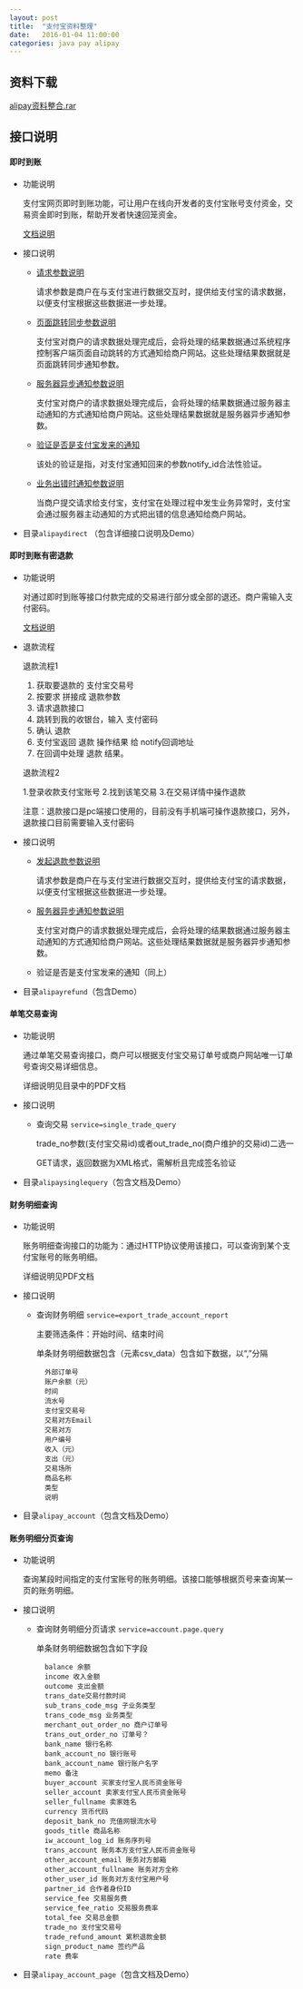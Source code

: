 ```yaml
---
layout: post
title:  "支付宝资料整理"
date:   2016-01-04 11:00:00
categories: java pay alipay
---
```


## 资料下载

[alipay资料整合.rar](http://pan.baidu.com/s/1nu3ggzR)

## 接口说明

#### 即时到账

- 功能说明

    支付宝网页即时到账功能，可让用户在线向开发者的支付宝账号支付资金，交易资金即时到账，帮助开发者快速回笼资金。
    
    [文档说明](http://doc.open.alipay.com/doc2/detail?treeId=62&articleId=103566&docType=1)

- 接口说明
    
    - [请求参数说明](http://doc.open.alipay.com/doc2/detail?spm=0.0.0.0.zZ73CH&treeId=62&articleId=103740&docType=1)

        请求参数是商户在与支付宝进行数据交互时，提供给支付宝的请求数据，以便支付宝根据这些数据进一步处理。

    - [页面跳转同步参数说明](http://doc.open.alipay.com/doc2/detail?spm=0.0.0.0.sYLvnn&treeId=62&articleId=103742&docType=1)

        支付宝对商户的请求数据处理完成后，会将处理的结果数据通过系统程序控制客户端页面自动跳转的方式通知给商户网站。这些处理结果数据就是页面跳转同步通知参数。

    - [服务器异步通知参数说明](http://doc.open.alipay.com/doc2/detail?spm=0.0.0.0.X1KA9v&treeId=62&articleId=103743&docType=1)
    
        支付宝对商户的请求数据处理完成后，会将处理的结果数据通过服务器主动通知的方式通知给商户网站。这些处理结果数据就是服务器异步通知参数。

    - [验证是否是支付宝发来的通知](http://doc.open.alipay.com/doc2/detail?treeId=58&articleId=103597&docType=1)

        该处的验证是指，对支付宝通知回来的参数notify_id合法性验证。

    - [业务出错时通知参数说明](http://doc.open.alipay.com/doc2/detail?spm=0.0.0.0.WhkABM&treeId=62&articleId=103744&docType=1)

        当商户提交请求给支付宝，支付宝在处理过程中发生业务异常时，支付宝会通过服务器主动通知的方式把出错的信息通知给商户网站。

- 目录`alipaydirect` （包含详细接口说明及Demo）


#### 即时到账有密退款

- 功能说明

    对通过即时到账等接口付款完成的交易进行部分或全部的退还。商户需输入支付密码。

    [文档说明](http://doc.open.alipay.com/doc2/detail?treeId=66&articleId=103571&docType=1)

- 退款流程

    退款流程1

    1. 获取要退款的 支付宝交易号
    2. 按要求 拼接成 退款参数
    3. 请求退款接口
    4. 跳转到我的收银台，输入 支付密码
    5. 确认 退款
    6. 支付宝返回 退款 操作结果 给 notify回调地址
    7. 在回调中处理 退款 结果。
    
    退款流程2

    1.登录收款支付宝账号
    2.找到该笔交易
    3.在交易详情中操作退款

    注意：退款接口是pc端接口使用的，目前没有手机端可操作退款接口，另外，退款接口目前需要输入支付密码

- 接口说明

    - [发起退款参数说明](http://doc.open.alipay.com/doc2/detail?spm=0.0.0.0.7HHXEE&treeId=66&articleId=103600&docType=1)
    
        请求参数是商户在与支付宝进行数据交互时，提供给支付宝的请求数据，以便支付宝根据这些数据进一步处理。

    - [服务器异步通知参数说明](http://doc.open.alipay.com/doc2/detail?spm=0.0.0.0.mu3kw1&treeId=66&articleId=103601&docType=1)

        支付宝对商户的请求数据处理完成后，会将处理的结果数据通过服务器主动通知的方式通知给商户网站。这些处理结果数据就是服务器异步通知参数。

    - 验证是否是支付宝发来的通知（同上）
    

- 目录`alipayrefund`（包含Demo）


#### 单笔交易查询

- 功能说明

    通过单笔交易查询接口，商户可以根据支付宝交易订单号或商户网站唯一订单号查询交易详细信息。

    详细说明见目录中的PDF文档

- 接口说明

    - 查询交易 `service=single_trade_query`

        trade_no参数(支付宝交易id)或者out_trade_no(商户维护的交易id)二选一
    
        GET请求，返回数据为XML格式，需解析且完成签名验证

- 目录`alipaysinglequery`（包含文档及Demo）


#### 财务明细查询

- 功能说明

    账务明细查询接口的功能为：通过HTTP协议使用该接口，可以查询到某个支付宝账号的账务明细。

    详细说明见PDF文档

- 接口说明

    - 查询财务明细 `service=export_trade_account_report`

        主要筛选条件：开始时间、结束时间 

        单条财务明细数据包含（元素csv_data）包含如下数据，以“,”分隔

            外部订单号
            账户余额（元）
            时间
            流水号
            支付宝交易号
            交易对方Email
            交易对方
            用户编号
            收入（元）
            支出（元）
            交易场所
            商品名称
            类型
            说明

- 目录`alipay_account`（包含文档及Demo）

#### 账务明细分页查询

- 功能说明
    
    查询某段时间指定的支付宝账号的账务明细。该接口能够根据页号来查询某一页的账务明细。

- 接口说明

    - 查询财务明细分页请求 `service=account.page.query`

        单条财务明细数据包含如下字段

            balance 余额
            income 收入金额
            outcome 支出金额
            trans_date交易付款时间
            sub_trans_code_msg 子业务类型
            trans_code_msg 业务类型
            merchant_out_order_no 商户订单号
            trans_out_order_no 订单号？
            bank_name 银行名称
            bank_account_no 银行账号
            bank_account_name 银行账户名字
            memo 备注
            buyer_account 买家支付宝人民币资金账号
            seller_account 卖家支付宝人民币资金账号
            seller_fullname 卖家姓名
            currency 货币代码
            deposit_bank_no 充值网银流水号
            goods_title 商品名称
            iw_account_log_id 账务序列号
            trans_account 账务本方支付宝人民币资金账号
            other_account_email 账务对方邮箱
            other_account_fullname 账务对方全称
            other_user_id 账务对方支付宝用户号
            partner_id 合作者身份ID
            service_fee 交易服务费
            service_fee_ratio 交易服务费率
            total_fee 交易总金额
            trade_no 支付宝交易号
            trade_refund_amount 累积退款金额
            sign_product_name 签约产品
            rate 费率

- 目录`alipay_account_page`（包含文档及Demo）